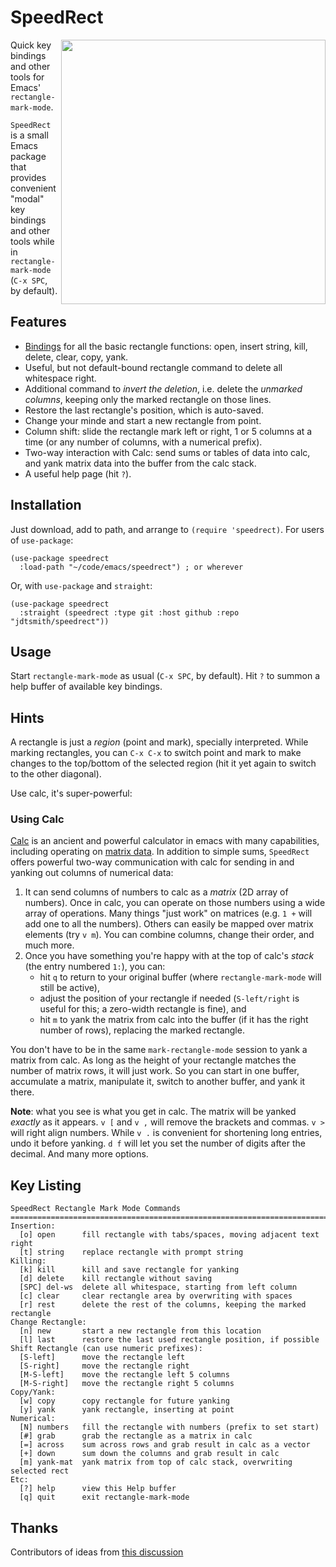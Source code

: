 # SpeedRect
<img src="https://user-images.githubusercontent.com/93749/223541236-cd77d56c-d1d0-40cd-8d69-f6c12dfe3d3a.png" width=423 align="right">


Quick key bindings and other tools for Emacs' `rectangle-mark-mode`.

`SpeedRect` is a small Emacs package that provides convenient "modal" key bindings and other tools while in `rectangle-mark-mode` (`C-x SPC`, by default).

## Features

- [Bindings](#key-listing) for all the basic rectangle functions: open, insert string, kill, delete, clear, copy, yank.
- Useful, but not default-bound rectangle command to delete all whitespace right.
- Additional command to _invert the deletion_, i.e. delete the _unmarked columns_, keeping only the marked rectangle on those lines.
- Restore the last rectangle's position, which is auto-saved.
- Change your minde and start a new rectangle from point. 
- Column shift: slide the rectangle mark left or right, 1 or 5 columns at a time (or any number of columns, with a numerical prefix). 
- Two-way interaction with Calc: send sums or tables of data into calc, and yank matrix data into the buffer from the calc stack.
- A useful help page (hit `?`). 

## Installation

Just download, add to path, and arrange to `(require 'speedrect)`.  For users of `use-package`:

```elisp
(use-package speedrect
  :load-path "~/code/emacs/speedrect") ; or wherever
```

Or, with `use-package` and `straight`:

```elisp
(use-package speedrect
  :straight (speedrect :type git :host github :repo "jdtsmith/speedrect"))
```
## Usage

Start `rectangle-mark-mode` as usual (`C-x SPC`, by default).  Hit `?` to summon a help buffer of available key bindings.


## Hints

A rectangle is just a _region_ (point and mark), specially interpreted.  While marking rectangles, you can `C-x C-x` to switch point and mark to make changes to the top/bottom of the selected region (hit it yet again to switch to the other diagonal).

Use calc, it's super-powerful:

### Using Calc

[Calc](https://www.gnu.org/software/emacs/manual/html_mono/calc.html) is an ancient and powerful calculator in emacs with many capabilities, including operating on [matrix data](https://www.gnu.org/software/emacs/manual/html_node/calc/Matrix-Tutorial.html).  In addition to simple sums, `SpeedRect` offers powerful two-way communication with calc for sending in and yanking out columns of numerical data:

1. It can send columns of numbers to calc as a _matrix_ (2D array of numbers).  Once in calc, you can operate on those numbers using a wide array of operations.  Many things "just work" on matrices (e.g. `1 +` will add one to all the numbers).  Others can easily be mapped over matrix elements (try `v m`). You can combine columns, change their order, and much more.
2. Once you have something you're happy with at the top of calc's *stack* (the entry numbered `1:`), you can:
    - hit `q` to return to your original buffer (where `rectangle-mark-mode` will still be active),
    - adjust the position of your rectangle if needed (`S-left/right` is useful for this; a zero-width rectangle is fine), and
    - hit `m` to yank the matrix from calc into the buffer (if it has the right number of rows), replacing the marked rectangle.

You don't have to be in the same `mark-rectangle-mode` session to yank a matrix from calc.  As long as the height of your rectangle matches the number of matrix rows, it will just work.  So you can start in one buffer, accumulate a matrix, manipulate it, switch to another buffer, and yank it there.

**Note**: what you see is what you get in calc.  The matrix will be yanked _exactly_ as it appears.  `v [` and `v ,` will remove the brackets and commas.  `v >` will right align numbers.  While `v .` is convenient for shortening long entries, undo it before yanking.  `d f` will let you set the number of digits after the decimal.  And many more options.  

## Key Listing

```
SpeedRect Rectangle Mark Mode Commands
============================================================================
Insertion:
  [o] open      fill rectangle with tabs/spaces, moving adjacent text right
  [t] string    replace rectangle with prompt string
Killing:
  [k] kill      kill and save rectangle for yanking
  [d] delete    kill rectangle without saving
  [SPC] del-ws  delete all whitespace, starting from left column
  [c] clear     clear rectangle area by overwriting with spaces
  [r] rest      delete the rest of the columns, keeping the marked rectangle
Change Rectangle:
  [n] new       start a new rectangle from this location
  [l] last      restore the last used rectangle position, if possible
Shift Rectangle (can use numeric prefixes):
  [S-left]      move the rectangle left
  [S-right]     move the rectangle right
  [M-S-left]    move the rectangle left 5 columns
  [M-S-right]   move the rectangle right 5 columns
Copy/Yank:
  [w] copy      copy rectangle for future yanking
  [y] yank      yank rectangle, inserting at point
Numerical:
  [N] numbers   fill the rectangle with numbers (prefix to set start)
  [#] grab      grab the rectangle as a matrix in calc
  [=] across    sum across rows and grab result in calc as a vector
  [+] down      sum down the columns and grab result in calc
  [m] yank-mat  yank matrix from top of calc stack, overwriting selected rect
Etc:
  [?] help      view this Help buffer
  [q] quit      exit rectangle-mark-mode
```

## Thanks
 Contributors of ideas from [this discussion](https://www.reddit.com/r/emacs/comments/11k9u73/a_tiny_modal_rectanglemarkmode/)
